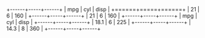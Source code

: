 
+------+-----+------+
| mpg  | cyl | disp |
+======+=====+======+
| 21   | 6   | 160  |
+------+-----+------+
| 21   | 6   | 160  |
+------+-----+------+
| mpg  | cyl | disp |
+------+-----+------+
| 18.1 | 6   | 225  |
+------+-----+------+
| 14.3 | 8   | 360  |
+------+-----+------+ 
